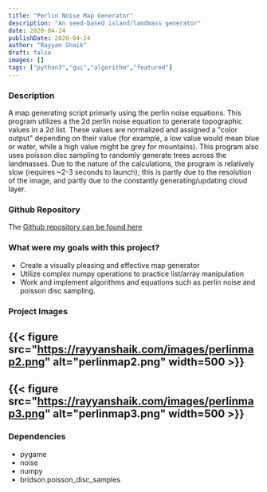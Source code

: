 ```yaml
---
title: "Perlin Noise Map Generator"
description: "An seed-based island/landmass generator"
date: 2020-04-24
publishDate: 2020-04-24
author: "Rayyan Shaik"
draft: false
images: []
tags: ["python3","gui","algorithm","featured"]
---
```


### Description
A map generating script primarly using the perlin noise equations. This program utilizes a the 2d perlin noise equation to generate topographic values in a 2d list. These values are normalized and assigned a "color output" depending on their value (for example, a low value would mean blue or water, while a high value might be grey for mountains). This program also uses poisson disc sampling to randomly generate trees across the landmasses.
Due to the nature of the calculations, the program is relatively slow (requires ~2-3 seconds to launch); this is partly due to the resolution of the image, and partly due to the constantly generating/updating cloud layer.

### Github Repository
The [Github repository can be found here](https://github.com/rayyanshaik2022/Perlin-Map-Generator)   

### What were my goals with this project?
* Create a visually pleasing and effective map generator
* Utilize complex numpy operations to practice list/array manipulation
* Work and implement algorithms and equations such as perlin noise and poisson disc sampling.


### Project Images

{{< figure src="https://rayyanshaik.com/images/perlinmap2.png" alt="perlinmap2.png" width=500 >}}
---
{{< figure src="https://rayyanshaik.com/images/perlinmap3.png" alt="perlinmap3.png" width=500 >}}
---

### Dependencies
* pygame
* noise
* numpy
* bridson.poisson_disc_samples
